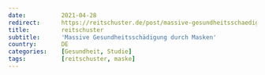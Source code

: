 ```yaml
---
date:          2021-04-28
redirect:      https://reitschuster.de/post/massive-gesundheitsschaedigung-durch-masken/
title:         reitschuster
subtitle:      'Massive Gesundheitsschädigung durch Masken'
country:       DE
categories:    [Gesundheit, Studie]
tags:          [reitschuster, maske]
---
```

